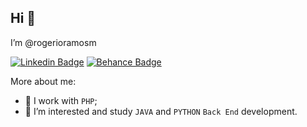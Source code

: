 ## Hi 👋

I’m @rogerioramosm

[![Linkedin Badge](https://img.shields.io/badge/-LinkedIn-blue?style=flat-square&logo=Linkedin&logoColor=white&link=https://www.linkedin.com/in/rogerioramosm/)](https://www.linkedin.com/in/rogerioramosm/)
[![Behance Badge](https://img.shields.io/badge/Behance-1769ff?style=flat-square&logo=behance&logoColor=white&link=https://www.behance.net/rogerioramosm)](https://www.behance.net/rogerioramosm)

More about me:
- 🌱 I work with `PHP`;
- 👀 I’m interested and study `JAVA` and `PYTHON` `Back End` development.
